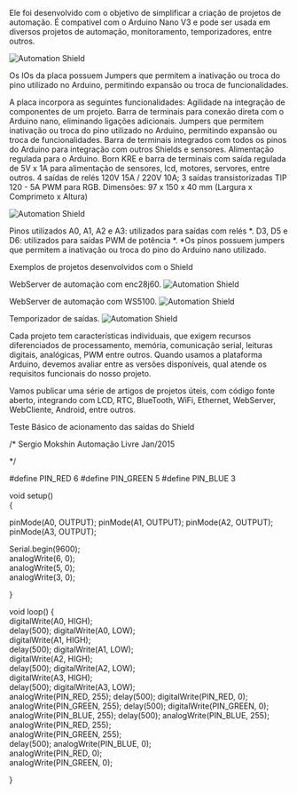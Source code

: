 
Ele foi desenvolvido com o objetivo de simplificar a criação de projetos de automação. É compatível com o Arduino Nano V3 e pode ser usada em diversos projetos de automação, monitoramento, temporizadores, entre outros. 

![Automation Shield](http://2.bp.blogspot.com/-3SkegE5IOJI/VMkj9KsNF3I/AAAAAAAAHg4/j7NDYE7RcLY/s1600/IMG_20120922_233114_621.jpg)


Os IOs da placa possuem Jumpers que permitem a inativação ou troca do pino utilizado no Arduino, permitindo expansão ou troca de funcionalidades.

A placa incorpora as seguintes funcionalidades:
Agilidade na integração de componentes de um projeto.
Barra de terminais para conexão direta com o Arduino nano, eliminando ligações adicionais.
Jumpers que permitem inativação ou troca do pino utilizado no Arduino, permitindo expansão ou troca de funcionalidades.
Barra de terminais integrados com todos os pinos do Arduino para integração com outros Shields e sensores.
Alimentação regulada para o Arduino.
Born KRE e barra de terminais com saída regulada de 5V x 1A para alimentação de sensores, lcd, motores, servores, entre outros.
4 saídas de relés 120V 15A / 220V 10A;
3 saídas transistorizadas TIP 120 - 5A PWM para RGB.
Dimensões: 97 x 150 x 40 mm (Largura x Comprimeto x Altura) 

![Automation Shield](http://3.bp.blogspot.com/-B60DkR16E_A/VMQuYUDE4KI/AAAAAAAAHfY/bxB8-eHgN7M/s1600/esquema%2Bde%2Bliga%C3%A7%C3%B5es.png)

Pinos utilizados 
A0, A1, A2 e A3: utilizados para saídas com relés *.
D3, D5 e D6: utilizados para saídas PWM de potência *.
*Os pinos possuem jumpers que permitem a inativação ou troca do pino do Arduino nano utilizado.

Exemplos de projetos desenvolvidos com o Shield

WebServer de automação com enc28j60.
![Automation Shield](http://4.bp.blogspot.com/-H1HWUSNyQPk/VNZYdfWpdfI/AAAAAAAAHrw/bjMMNj8l8OM/s1600/enc.png)



WebServer de automação com WS5100.
![Automation Shield](http://4.bp.blogspot.com/-H1HWUSNyQPk/VNZYdfWpdfI/AAAAAAAAHrw/bjMMNj8l8OM/s1600/enc.png)

Temporizador de saídas.
![Automation Shield](http://2.bp.blogspot.com/-xuz5d9oZ_Q8/VNZYcAItJpI/AAAAAAAAHrk/O4r85BD7HoU/s1600/Ethernet.png)


Cada projeto tem características individuais, que exigem recursos diferenciados de processamento, memória, comunicação serial, leituras digitais, analógicas, PWM entre outros. Quando usamos a plataforma Arduino, devemos avaliar entre as versões disponíveis, qual atende os requisitos funcionais do nosso projeto.

Vamos publicar uma série de artigos de projetos úteis, com código fonte aberto, integrando com LCD, RTC, BlueTooth, WiFi, Ethernet, WebServer, WebCliente, Android, entre outros.

Teste Básico de acionamento das saídas do Shield 

/*
Sergio Mokshin
Automação Livre
Jan/2015
 
*/


#define PIN_RED 6
#define PIN_GREEN 5
#define PIN_BLUE 3

 void setup()  
{

  pinMode(A0, OUTPUT);
  pinMode(A1, OUTPUT);
  pinMode(A2, OUTPUT);
  pinMode(A3, OUTPUT);
 

  Serial.begin(9600);  
  analogWrite(6, 0);  
  analogWrite(5, 0);    
  analogWrite(3, 0);  
  
}

 void loop() 
{    
   digitalWrite(A0, HIGH);    
   delay(500);
   digitalWrite(A0, LOW);     
   digitalWrite(A1, HIGH);       
   delay(500); 
   digitalWrite(A1, LOW);     
   digitalWrite(A2, HIGH);       
   delay(500);
   digitalWrite(A2, LOW);    
   digitalWrite(A3, HIGH);      
   delay(500); 
   digitalWrite(A3, LOW);    
   analogWrite(PIN_RED, 255); 
   delay(500);
   digitalWrite(PIN_RED, 0);    
   analogWrite(PIN_GREEN, 255); 
   delay(500);
   digitalWrite(PIN_GREEN, 0);    
   analogWrite(PIN_BLUE, 255); 
   delay(500);
   analogWrite(PIN_BLUE, 255);    
   analogWrite(PIN_RED, 255);    
   analogWrite(PIN_GREEN, 255);      
   delay(500);
   analogWrite(PIN_BLUE, 0);    
   analogWrite(PIN_RED, 0);    
   analogWrite(PIN_GREEN, 0);      

}
